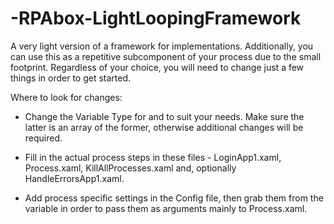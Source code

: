 # -RPAbox-LightLoopingFramework


A very light version of a framework for implementations. Additionally, you can use this as a repetitive subcomponent of 
your process due to the small footprint. Regardless of your choice, you will need to change just a few things in order 
to get started. 



Where to look for changes:
 
 - Change the Variable Type for <tranzactionItem> and <tranzactionItems> to suit your needs. Make sure the latter is an 
array of the former, otherwise additional changes will be required.
 
- Fill in the actual process steps in these files - LoginApp1.xaml, Process.xaml, KillAllProcesses.xaml and, optionally HandleErrorsApp1.xaml.

 - Add process specific settings in the Config file, then grab them from the <config> variable in order to pass them as arguments mainly to Process.xaml.
